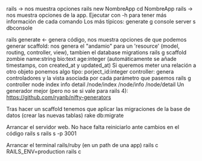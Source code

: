 rails -> nos muestra opciones
rails new NombreApp
cd NombreApp
rails -> nos muestra opciones de la app. Ejecutar con -h para tener más información de cada comando
  Los más típicos:
  generate g
  console
  server s
  dbconsole
 
rails generate <- genera código, nos muestra opciones de que podemos generar
  scaffold: nos genera el "andamio" para un 'resource' (model, routing, controller, view), tambien el database migrations
    rails g scaffold zombie name:string bio:text age:integer (automáticamente se añade timestamps, con created_at y updated_at)
    Si queremos meter una relación a otro objeto ponemos algo tipo: porject_id:integer
  controller: genera controladores y la vista asociada por cada parámetro que pasemos
    rails g controller node index info detail
      /node/index
      /node/info
      /node/detail
  Un generador mejor (pero no se si vale para rails 4): https://github.com/ryanb/nifty-generators

Tras hacer un scaffold tenemos que aplicar las migraciones de la base de datos (crear las nuevas tablas)
rake db:migrate

Arrancar el servidor web. No hace falta reiniciarlo ante cambios en el código
rails s
rails s -p 3001


Arrancar el terminal rails/ruby (en un path de una app)
rails c
RAILS_ENV=production rails c
